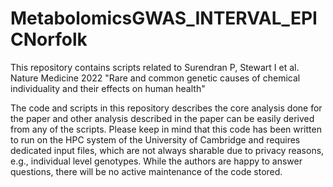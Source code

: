 # MetabolomicsGWAS_INTERVAL_EPICNorfolk
This repository contains scripts related to Surendran P, Stewart I et al. Nature Medicine 2022 "Rare and common genetic causes of chemical individuality and their effects on human health"

The code and scripts in this repository describes the core analysis done for the paper and other analysis described in the paper can be easily derived from any of the scripts. Please keep in mind that this code has been written to run on the HPC system of the University of Cambridge and requires dedicated input files, which are not always sharable due to privacy reasons, e.g., individual level genotypes. While the authors are happy to answer questions, there will be no active maintenance of the code stored.
